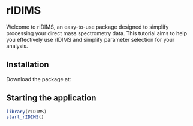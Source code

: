
# rIDIMS

<!-- badges: start -->
<!-- badges: end -->

Welcome to rIDIMS, an easy-to-use package designed to simplify processing your direct mass spectrometry data. This tutorial aims to help you effectively use rIDIMS and simplify parameter selection for your analysis.

## Installation

Download the package at:


## Starting the application

``` r
library(rIDIMS)
start_rIDIMS()
```

